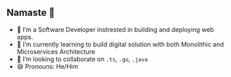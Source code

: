 ## Namaste 🙏
- 🔭 I’m a Software Developer instrested in building and deploying web apps.
- 🌱 I’m currently learning to build digital solution with both Monolithic and Microservices Architecture
- 👯 I’m looking to collaborate on <code>.ts</code>, <code>.go</code>, <code>.java</code>
- 😄 Pronouns: He/Him

<!--
**Gopal-001/Gopal-001** is a ✨ _special_ ✨ repository because its `README.md` (this file) appears on your GitHub profile.

Here are some ideas to get you started:

- 🔭 I’m currently working on ...
- 🌱 I’m currently learning ...
- 👯 I’m looking to collaborate on ...
- 🤔 I’m looking for help with ...
- 💬 Ask me about ...
- 📫 How to reach me: ...
- 😄 Pronouns: ...
- ⚡ Fun fact: ...
-->
